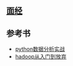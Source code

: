 ## [面经](https://zhuanlan.zhihu.com/p/115499116)
## 参考书
- [python数据分析实战](file:///Users/frank-lsy/Desktop/hadoop/book/Python%E6%95%B0%E6%8D%AE%E5%88%86%E6%9E%90%E4%B8%8E%E6%8C%96%E6%8E%98%E5%AE%9E%E6%88%98.pdf)
- [hadoop从入门到放弃](file:///Users/frank-lsy/Desktop/hadoop/book/%E3%80%8AHadoop%E6%9D%83%E5%A8%81%E6%8C%87%E5%8D%97%EF%BC%88%E7%AC%AC%E5%9B%9B%E7%89%88%EF%BC%89%E3%80%8B%E4%B8%AD%E6%96%87PDF.pdf)